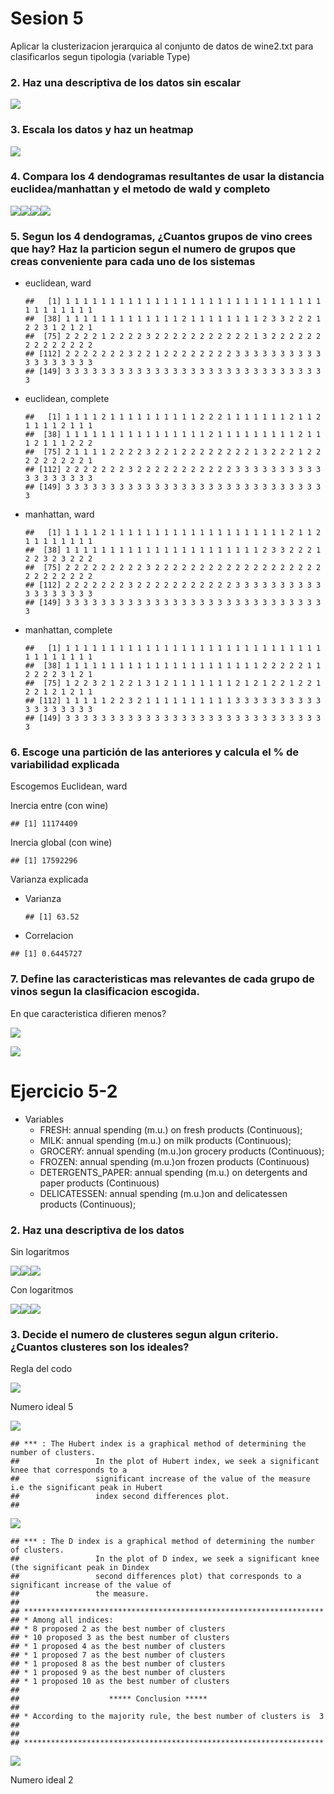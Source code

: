 Sesion 5
================

Aplicar la clusterizacion jerarquica al conjunto de datos de wine2.txt
para clasificarlos segun tipologia (variable Type)

### 2\. Haz una descriptiva de los datos sin escalar

![](informe_files/figure-gfm/unnamed-chunk-2-1.png)<!-- -->

### 3\. Escala los datos y haz un heatmap

![](informe_files/figure-gfm/unnamed-chunk-3-1.png)<!-- -->

### 4\. Compara los 4 dendogramas resultantes de usar la distancia euclidea/manhattan y el metodo de wald y completo

![](informe_files/figure-gfm/unnamed-chunk-4-1.png)<!-- -->![](informe_files/figure-gfm/unnamed-chunk-4-2.png)<!-- -->![](informe_files/figure-gfm/unnamed-chunk-4-3.png)<!-- -->![](informe_files/figure-gfm/unnamed-chunk-4-4.png)<!-- -->

### 5\. Segun los 4 dendogramas, ¿Cuantos grupos de vino crees que hay? Haz la particion segun el numero de grupos que creas conveniente para cada uno de los sistemas

  - euclidean, ward
    
        ##   [1] 1 1 1 1 1 1 1 1 1 1 1 1 1 1 1 1 1 1 1 1 1 1 1 1 1 1 1 1 1 1 1 1 1 1 1 1 1
        ##  [38] 1 1 1 1 1 1 1 1 1 1 1 1 1 2 1 1 1 1 1 1 1 1 2 3 3 2 2 2 1 2 2 3 1 2 1 2 1
        ##  [75] 2 2 2 2 1 2 2 2 2 3 2 2 2 2 2 2 2 2 2 2 2 1 3 2 2 2 2 2 2 2 2 2 2 2 2 2 2
        ## [112] 2 2 2 2 2 2 2 3 2 2 1 2 2 2 2 2 2 2 2 3 3 3 3 3 3 3 3 3 3 3 3 3 3 3 3 3 3
        ## [149] 3 3 3 3 3 3 3 3 3 3 3 3 3 3 3 3 3 3 3 3 3 3 3 3 3 3 3 3 3 3

  - euclidean, complete
    
        ##   [1] 1 1 1 1 2 1 1 1 1 1 1 1 1 1 1 2 2 2 1 1 1 1 1 1 1 2 1 1 2 1 1 1 1 2 1 1 1
        ##  [38] 1 1 1 1 1 1 1 1 1 1 1 1 1 1 1 1 2 1 1 1 1 1 1 1 1 1 2 1 1 1 2 1 1 1 2 2 2
        ##  [75] 2 1 1 1 1 2 2 2 2 3 2 2 1 2 2 2 2 2 2 2 2 1 3 2 2 2 1 2 2 2 2 2 2 2 2 2 1
        ## [112] 2 2 2 2 2 2 2 3 2 2 2 2 2 2 2 2 2 2 2 3 3 3 3 3 3 3 3 3 3 3 3 3 3 3 3 3 3
        ## [149] 3 3 3 3 3 3 3 3 3 3 3 3 3 3 3 3 3 3 3 3 3 3 3 3 3 3 3 3 3 3

  - manhattan, ward
    
        ##   [1] 1 1 1 1 2 1 1 1 1 1 1 1 1 1 1 1 1 1 1 1 1 1 1 1 1 2 1 1 2 1 1 1 1 1 1 1 1
        ##  [38] 1 1 1 1 1 1 1 1 1 1 1 1 1 1 1 1 1 1 1 1 1 1 2 3 3 2 2 2 1 2 2 3 2 3 2 2 2
        ##  [75] 2 2 2 2 2 2 2 2 2 3 2 2 2 2 2 2 2 2 2 2 2 2 2 2 2 2 2 2 2 2 2 2 2 2 2 2 2
        ## [112] 2 2 2 2 2 2 2 3 2 2 2 2 2 2 2 2 2 2 2 3 3 3 3 3 3 3 3 3 3 3 3 3 3 3 3 3 3
        ## [149] 3 3 3 3 3 3 3 3 3 3 3 3 3 3 3 3 3 3 3 3 3 3 3 3 3 3 3 3 3 3

  - manhattan, complete
    
        ##   [1] 1 1 1 1 1 1 1 1 1 1 1 1 1 1 1 1 1 1 1 1 1 1 1 1 1 1 1 1 1 1 1 1 1 1 1 1 1
        ##  [38] 1 1 1 1 1 1 1 1 1 1 1 1 1 1 1 1 1 1 1 1 1 1 2 2 2 2 2 1 1 2 2 2 2 3 1 2 1
        ##  [75] 1 2 2 3 2 1 2 2 1 3 1 2 1 1 1 1 1 1 1 2 1 2 1 2 2 1 2 2 1 2 2 1 2 1 2 1 1
        ## [112] 1 1 1 1 1 2 2 3 2 1 1 1 1 1 1 1 1 1 1 3 3 3 3 3 3 3 3 3 3 3 3 3 3 3 3 3 3
        ## [149] 3 3 3 3 3 3 3 3 3 3 3 3 3 3 3 3 3 3 3 3 3 3 3 3 3 3 3 3 3 3

### 6\. Escoge una partición de las anteriores y calcula el % de variabilidad explicada

Escogemos Euclidean, ward

Inercia entre (con wine)

    ## [1] 11174409

Inercia global (con wine)

    ## [1] 17592296

Varianza explicada

  - Varianza
    
        ## [1] 63.52

  - Correlacion

<!-- end list -->

    ## [1] 0.6445727

### 7\. Define las caracteristicas mas relevantes de cada grupo de vinos segun la clasificacion escogida.

En que caracteristica difieren menos?

![](informe_files/figure-gfm/unnamed-chunk-14-1.png)<!-- -->

![](informe_files/figure-gfm/unnamed-chunk-15-1.png)<!-- -->

# Ejercicio 5-2

  - Variables
      - FRESH: annual spending (m.u.) on fresh products (Continuous);
      - MILK: annual spending (m.u.) on milk products (Continuous);
      - GROCERY: annual spending (m.u.)on grocery products (Continuous);
      - FROZEN: annual spending (m.u.)on frozen products (Continuous)
      - DETERGENTS\_PAPER: annual spending (m.u.) on detergents and
        paper products (Continuous)
      - DELICATESSEN: annual spending (m.u.)on and delicatessen products
        (Continuous);

### 2\. Haz una descriptiva de los datos

Sin logaritmos

![](informe_files/figure-gfm/unnamed-chunk-17-1.png)<!-- -->![](informe_files/figure-gfm/unnamed-chunk-17-2.png)<!-- -->![](informe_files/figure-gfm/unnamed-chunk-17-3.png)<!-- -->

Con logaritmos

![](informe_files/figure-gfm/unnamed-chunk-18-1.png)<!-- -->![](informe_files/figure-gfm/unnamed-chunk-18-2.png)<!-- -->![](informe_files/figure-gfm/unnamed-chunk-18-3.png)<!-- -->

### 3\. Decide el numero de clusteres segun algun criterio. ¿Cuantos clusteres son los ideales?

Regla del codo

![](informe_files/figure-gfm/unnamed-chunk-19-1.png)<!-- -->

Numero ideal 5

![](informe_files/figure-gfm/unnamed-chunk-20-1.png)<!-- -->

    ## *** : The Hubert index is a graphical method of determining the number of clusters.
    ##                 In the plot of Hubert index, we seek a significant knee that corresponds to a 
    ##                 significant increase of the value of the measure i.e the significant peak in Hubert
    ##                 index second differences plot. 
    ## 

![](informe_files/figure-gfm/unnamed-chunk-20-2.png)<!-- -->

    ## *** : The D index is a graphical method of determining the number of clusters. 
    ##                 In the plot of D index, we seek a significant knee (the significant peak in Dindex
    ##                 second differences plot) that corresponds to a significant increase of the value of
    ##                 the measure. 
    ##  
    ## ******************************************************************* 
    ## * Among all indices:                                                
    ## * 8 proposed 2 as the best number of clusters 
    ## * 10 proposed 3 as the best number of clusters 
    ## * 1 proposed 4 as the best number of clusters 
    ## * 1 proposed 7 as the best number of clusters 
    ## * 1 proposed 8 as the best number of clusters 
    ## * 1 proposed 9 as the best number of clusters 
    ## * 1 proposed 10 as the best number of clusters 
    ## 
    ##                    ***** Conclusion *****                            
    ##  
    ## * According to the majority rule, the best number of clusters is  3 
    ##  
    ##  
    ## *******************************************************************

![](informe_files/figure-gfm/unnamed-chunk-20-3.png)<!-- -->

Numero ideal 2
